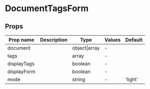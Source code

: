 # DocumentTagsForm

## Props

| Prop name   | Description | Type          | Values | Default |
| ----------- | ----------- | ------------- | ------ | ------- |
| document    |             | object\|array | -      |         |
| tags        |             | array         | -      |         |
| displayTags |             | boolean       | -      |         |
| displayForm |             | boolean       | -      |         |
| mode        |             | string        | -      | 'light' |
